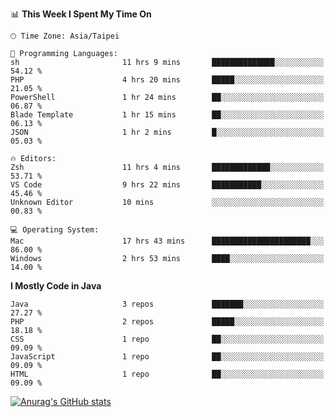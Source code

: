 <!--
<table>
  <tr>
    <td>
      <img src="./devcard.svg" alt="A dev card" width="400" hight="100%">
    </td>
    <td>
      <p>### Hi there 👋</p>
      <p>**treevel/treevel** is a ✨ _special_ ✨ repository because its `README.md` (this file) appears on your GitHub profile.</p>
      <p>Here are some ideas to get you started:</p>
      <p>- 🔭 I’m currently working on ...</p>
      <p>- 🌱 I’m currently learning ...</p>
      <p>- 👯 I’m looking to collaborate on ...</p>
      <p>- 🤔 I’m looking for help with ...</p>
      <p>- 💬 Ask me about ...</p>
      <p>- 📫 How to reach me: ...</p>
      <p>- 😄 Pronouns: ...</p>
      <p>- ⚡ Fun fact: ...</p>
    </td>
  </tr>
</table>
-->

<!--START_SECTION:waka-->
📊 **This Week I Spent My Time On** 

```text
🕑︎ Time Zone: Asia/Taipei

💬 Programming Languages: 
sh                       11 hrs 9 mins       ██████████████░░░░░░░░░░░   54.12 % 
PHP                      4 hrs 20 mins       █████░░░░░░░░░░░░░░░░░░░░   21.05 % 
PowerShell               1 hr 24 mins        ██░░░░░░░░░░░░░░░░░░░░░░░   06.87 % 
Blade Template           1 hr 15 mins        ██░░░░░░░░░░░░░░░░░░░░░░░   06.13 % 
JSON                     1 hr 2 mins         █░░░░░░░░░░░░░░░░░░░░░░░░   05.03 % 

🔥 Editors: 
Zsh                      11 hrs 4 mins       █████████████░░░░░░░░░░░░   53.71 % 
VS Code                  9 hrs 22 mins       ███████████░░░░░░░░░░░░░░   45.46 % 
Unknown Editor           10 mins             ░░░░░░░░░░░░░░░░░░░░░░░░░   00.83 % 

💻 Operating System: 
Mac                      17 hrs 43 mins      ██████████████████████░░░   86.00 % 
Windows                  2 hrs 53 mins       ████░░░░░░░░░░░░░░░░░░░░░   14.00 % 
```

**I Mostly Code in Java** 

```text
Java                     3 repos             ███████░░░░░░░░░░░░░░░░░░   27.27 % 
PHP                      2 repos             █████░░░░░░░░░░░░░░░░░░░░   18.18 % 
CSS                      1 repo              ██░░░░░░░░░░░░░░░░░░░░░░░   09.09 % 
JavaScript               1 repo              ██░░░░░░░░░░░░░░░░░░░░░░░   09.09 % 
HTML                     1 repo              ██░░░░░░░░░░░░░░░░░░░░░░░   09.09 % 
```




<!--END_SECTION:waka-->

<!-- GitHub Stats Card-->
[![Anurag's GitHub stats](https://github-readme-stats.vercel.app/api?username=treevel&show_icons=true&theme=monokai&count_private=true)](https://github.com/anuraghazra/github-readme-stats)
